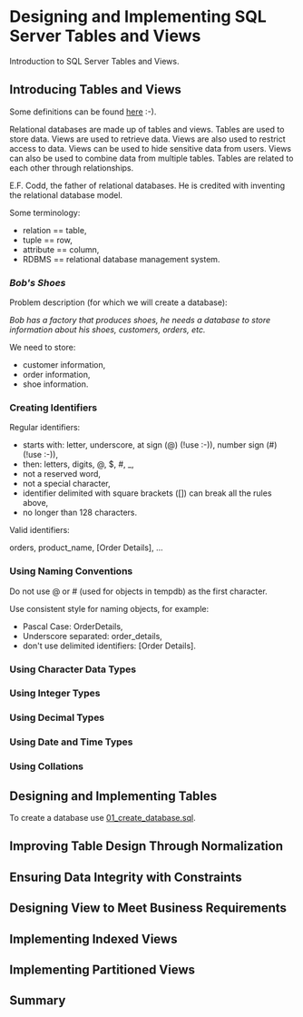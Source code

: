 # Designing and Implementing SQL Server Tables and Views

Introduction to SQL Server Tables and Views.

## Introducing Tables and Views

Some definitions can be found [here](definitions.md) :-).

Relational databases are made up of tables and views. Tables are used to store data. Views are used to retrieve data. Views are also used to restrict access to data. Views can be used to hide sensitive data from users. Views can also be used to combine data from multiple tables. Tables are related to each other through relationships.

E.F. Codd, the father of relational databases. He is credited with inventing the relational database model.

Some terminology:

- relation == table,
- tuple == row,
- attribute == column,
- RDBMS == relational database management system.

### _Bob's Shoes_

Problem description (for which we will create a database):

_Bob has a factory that produces shoes, he needs a database to store information about his shoes, customers, orders, etc._

We need to store:

- customer information,
- order information,
- shoe information.

### Creating Identifiers

Regular identifiers:

- starts with: letter, underscore, at sign (@) (!use :-)), number sign (#) (!use :-)),
- then: letters, digits, @, $, #, \_,
- not a reserved word,
- not a special character,
- identifier delimited with square brackets ([]) can break all the rules above,
- no longer than 128 characters.

Valid identifiers:

orders, product_name, [Order Details], ...

### Using Naming Conventions

Do not use @ or # (used for objects in tempdb) as the first character.

Use consistent style for naming objects, for example:

- Pascal Case: OrderDetails,
- Underscore separated: order_details,
- don't use delimited identifiers: [Order Details].

### Using Character Data Types

### Using Integer Types

### Using Decimal Types

### Using Date and Time Types

### Using Collations

## Designing and Implementing Tables

To create a database use [01_create_database.sql](01_create_database.sql).

## Improving Table Design Through Normalization

## Ensuring Data Integrity with Constraints

## Designing View to Meet Business Requirements

## Implementing Indexed Views

## Implementing Partitioned Views

## Summary
